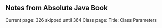 ## Notes from Absolute Java Book

Current page: 326 skipped until 364
Class page: 
Title: Class Parameters